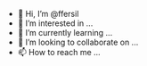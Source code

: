 - 👋 Hi, I’m @ffersil
- 👀 I’m interested in ...
- 🌱 I’m currently learning ...
- 💞️ I’m looking to collaborate on ...
- 📫 How to reach me ...

<!---
ffersil/ffersil is a ✨ special ✨ repository because its `README.md` (this file) appears on your GitHub profile.
You can click the Preview link to take a look at your changes.
--->

